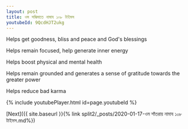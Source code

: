 ```yaml
---
layout: post
title: ওম সন্ধিমাতে নামায ১০৮ টাইমস
youtubeId: 9QcdHJT2ukg
---
```

 
 
Helps get goodness, bliss and peace and God's blessings
 
Helps remain focused, help generate inner energy 
 
Helps boost physical and mental health 
 
Helps remain grounded and generates a sense of gratitude towards the greater power 
 
Helps reduce bad karma
 
 
 
 


{% include youtubePlayer.html id=page.youtubeId %}
 
[Next]({{ site.baseurl }}{% link  split2/_posts/2020-01-17-ওম সাঁতরায় নামায ১০৮ টাইমস.md%})
 
